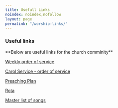 ```yaml
---
title: Usefull Links
noindex: noindex,nofollow
layout: page
permalink: "/worship-links/"
---
```


<div class="col-lg-12 text-normal">
<h3>Useful links</h3>
**Below are useful links for the church comminity**

<a href='https://docs.google.com/document/d/1ppBBnu8IjOfGzRMKdI06MKlpyPkNzqz7VOyAcBUM_Ys/edit?usp=sharing'>Weekly order of service</a>

<a href='https://docs.google.com/document/d/12w9iDJ9BFKvLvsDdESlGlOPgmYBB5hP-zUyY1tMCg4c/edit?usp=sharing'>Carol Service - order of service</a>

<a href='https://docs.google.com/document/d/14Nx-jXcwMc3a35GxqmeF0BX785l61_2ByyWMOF2Kh5E/edit?usp=sharing'>Preaching Plan</a>

<a href='https://docs.google.com/spreadsheets/d/1_6gp_EasKmd2hSSa80GQlpQFxNN83fa9iB9Z94COCLc/edit#gid=0'>Rota</a>

<a href='https://docs.google.com/spreadsheets/d/1zbhIrMK_Asw-M8NYOXWS5SCh4odro964lndWQTlkMGI/edit?usp=sharing'>Master list of songs</a>


</div>